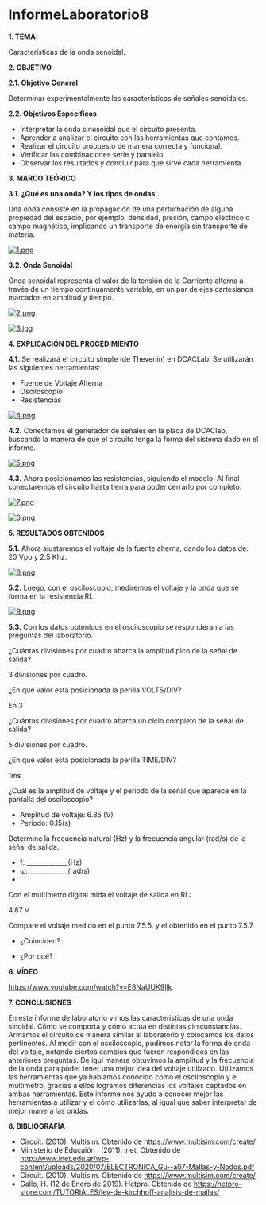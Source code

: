 # InformeLaboratorio8
**1. TEMA:**

Características de la onda senoidal.

**2. OBJETIVO**

**2.1. Objetivo General**

Determinar experimentalmente las características de señales senoidales.

**2.2. Objetivos Específicos**

- Interpretar la onda sinusoidal que el circuito presenta.
- Aprender a analizar el circuito con las herramientas que contamos.
- Realizar el circuito propuesto de manera correcta y funcional.
- Verificar las combinaciones serie y paralelo.
- Observar los resultados y concluir para que sirve cada herramienta. 

**3. MARCO TEÓRICO**

**3.1. ¿Qué es una onda? Y los tipos de ondas**

Una onda consiste en la propagación de una perturbación de alguna propiedad del espacio, por ejemplo, densidad, presión, campo eléctrico o campo magnético, implicando un transporte de energía sin transporte de materia.

[![1.png](https://i.postimg.cc/zXZHTZpv/1.png)](https://postimg.cc/8s4CVY2g)

**3.2. Onda Senoidal**

Onda senoidal representa el valor de la tensión de la Corriente alterna a través de un tiempo continuamente variable, en un par de ejes cartesianos marcados en amplitud y tiempo.

[![2.png](https://i.postimg.cc/K8YGM0X4/2.png)](https://postimg.cc/zV9YmSG1)

[![3.jpg](https://i.postimg.cc/D02kKznm/3.jpg)](https://postimg.cc/WFffGTDP)

**4. EXPLICACIÓN DEL PROCEDIMIENTO**

**4.1.** Se realizará el circuito simple (de Thevenin) en DCACLab. Se utilizarán las siguientes herramientas:

- Fuente de Voltaje Alterna
- Osciloscopio
- Resistencias

[![4.png](https://i.postimg.cc/QMJVgH4d/4.png)](https://postimg.cc/nsMHpcfy)

**4.2.** Conectamos el generador de señales en la placa de DCAClab, buscando la manera de que el circuito tenga la forma del sistema dado en el informe.

[![5.png](https://i.postimg.cc/X7KJ6ZWc/5.png)](https://postimg.cc/5601w266)

**4.3.** Ahora posicionamos las resistencias, siguiendo el modelo. Al final conectaremos el circuito hasta tierra para poder cerrarlo por completo.

[![7.png](https://i.postimg.cc/qv5HP0Nx/7.png)](https://postimg.cc/hXTYmkbX)

[![6.png](https://i.postimg.cc/T2VGpZsT/6.png)](https://postimg.cc/PN507Fh7)

**5. RESULTADOS OBTENIDOS**

**5.1.** Ahora ajustaremos el voltaje de la fuente alterna, dando los datos de: 20 Vpp y 2.5 Khz.

[![8.png](https://i.postimg.cc/9QqLfjxp/8.png)](https://postimg.cc/TKfVkBvL)

**5.2.** Luego, con el osciloscopio, mediremos el voltaje y la onda que se forma en la resistencia RL.

[![9.png](https://i.postimg.cc/50958cmD/9.png)](https://postimg.cc/2qJBfKMx)

**5.3.** Con los datos obtenidos en el osciloscopio se responderan a las preguntas del laboratorio.

¿Cuántas divisiones por cuadro abarca la amplitud pico de la señal de salida?

3 divisiones por cuadro. 

¿En qué valor está posicionada la perilla VOLTS/DIV? 

En 3

¿Cuántas divisiones por cuadro abarca un ciclo completo de la señal de salida?

5 divisiones por cuadro.

¿En qué valor está posicionada la perilla TIME/DIV? 

1ms

¿Cuál es la amplitud de voltaje y el periodo de la señal que aparece en la pantalla del osciloscopio?

- Amplitud de voltaje: 6.85 (V)
- Periodo: 0.15(s)

Determine la frecuencia natural (Hz) y la frecuencia angular (rad/s) de la señal de salida.

- f: _____________(Hz)
- ω: ____________(rad/s)
- 
Con el multímetro digital mida el voltaje de salida en RL:

4.87 V

Compare el voltaje medido en el punto 7.5.5. y el obtenido en el punto 7.5.7.

- ¿Coinciden?

- ¿Por qué?

**6. VÍDEO**

https://www.youtube.com/watch?v=E8NaUUK9Ilk

**7. CONCLUSIONES**

En este informe de laboratorio vimos las caracteristicas de una onda sinoidal. Cómo se comporta y cómo actúa en distintas cirscunstancias. Armamos el circuito de manera similar al laboratorio y colocamos los datos pertinentes. Al medir con el osciloscopio, pudimos notar la forma de onda del voltaje, notando ciertos cambios que fueron respondidos en las anteriores preguntas. De igul manera obtuvimos la amplitud y la frecuencia de la onda para poder tener una mejor idea del voltaje utilizado. Utilizamos las herramientas que ya habiamos conocido como el osciloscopio y el multímetro, gracias a ellos logramos diferencias los voltajes captados en ambas herramientas. Este informe nos ayudo a conocer mejor las herramientas a utilizar y el cómo utilizarlas, al igual que saber interpretar de mejor manera las ondas.

**8. BIBLIOGRAFÍA**

- Circuit. (2010). Multisim. Obtenido de https://www.multisim.com/create/
- Ministerio de Educaión . (2011). inet. Obtenido de http://www.inet.edu.ar/wp-content/uploads/2020/07/ELECTRONICA_Gu--a07-Mallas-y-Nodos.pdf
- Circuit. (2010). Multisim. Obtenido de https://www.multisim.com/create/
- Gallo, H. (12 de Enero de 2019). Hetpro. Obtenido de https://hetpro-store.com/TUTORIALES/ley-de-kirchhoff-analisis-de-mallas/


